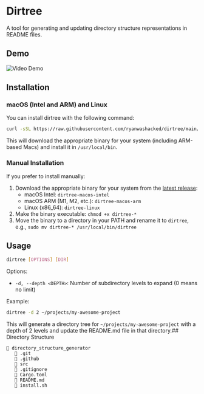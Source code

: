 # Dirtree

A tool for generating and updating directory structure representations in README files.

## Demo
![Video Demo](dirtree.gif)

## Installation

### macOS (Intel and ARM) and Linux

You can install dirtree with the following command:

```bash
curl -sSL https://raw.githubusercontent.com/ryanwashacked/dirtree/main/install.sh | bash
```

This will download the appropriate binary for your system (including ARM-based Macs) and install it in `/usr/local/bin`.

### Manual Installation

If you prefer to install manually:

1. Download the appropriate binary for your system from the [latest release](https://github.com/yourusername/dirtree/releases/latest):
   - macOS Intel: `dirtree-macos-intel`
   - macOS ARM (M1, M2, etc.): `dirtree-macos-arm`
   - Linux (x86_64): `dirtree-linux`
2. Make the binary executable: `chmod +x dirtree-*`
3. Move the binary to a directory in your PATH and rename it to `dirtree`, e.g., `sudo mv dirtree-* /usr/local/bin/dirtree`

## Usage

```bash
dirtree [OPTIONS] [DIR]
```

Options:
- `-d, --depth <DEPTH>`: Number of subdirectory levels to expand (0 means no limit)

Example:
```bash
dirtree -d 2 ~/projects/my-awesome-project
```

This will generate a directory tree for `~/projects/my-awesome-project` with a depth of 2 levels and update the README.md file in that directory.## Directory Structure

```
📁 directory_structure_generator
   📁 .git
   📁 .github
   📁 src
   📄 .gitignore
   📄 Cargo.toml
   📝 README.md
   📜 install.sh

```
